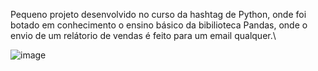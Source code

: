 Pequeno projeto desenvolvido no curso da hashtag de Python, onde foi botado em conhecimento o ensino básico da bibilioteca Pandas, onde o envio de um relátorio de vendas é feito para um email qualquer.\

![image](https://github.com/cauacodigos/projeto-python-email/assets/131932004/5be2d064-32c9-4888-a32b-651ef0d88f88)
